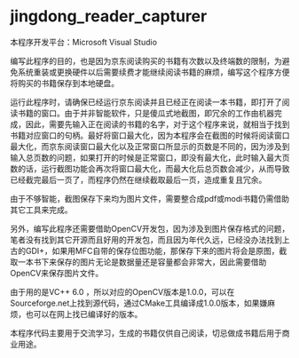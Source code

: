 # jingdong_reader_capturer
本程序开发平台：Microsoft Visual Studio

编写此程序的目的，也是因为京东阅读购买的书籍有次数以及终端数的限制，为避免系统重装或更换硬件以后需要续费才能继续阅读书籍的麻烦，编写这个程序方便将购买的书籍保存到本地硬盘。

运行此程序时，请确保已经运行京东阅读并且已经正在阅读一本书籍，即打开了阅读书籍的窗口。由于并非智能软件，只是傻瓜式地截图，即冗余的工作由机器完成，因此，需要先输入正在阅读的书籍的名字，对于这个程序来说，就相当于找到书籍对应窗口的句柄。最好将窗口最大化，因为本程序会在截图的时候将阅读窗口最大化，而京东阅读窗口最大化以及正常窗口所显示的页数是不同的，因为涉及到输入总页数的问题，如果打开的时候是正常窗口，即没有最大化，此时输入最大页数的话，运行截图功能会再次将窗口最大化，而最大化后总页数会减少，从而导致已经截完最后一页了，而程序仍然在继续截取最后一页，造成重复且冗余。

由于不够智能，截图保存下来均为图片文件，需要整合成pdf或modi书籍仍需借助其它工具来完成。

另外，编写此程序还需要借助OpenCV开发包，因为涉及到图片保存格式的问题，笔者没有找到其它开源而且好用的开发包，而且因为年代久远，已经没办法找到上古的GDI+，如果用MFC自带的保存位图功能，那保存下来的图片将会是原图，截取一本书下来保存的图片无论是数据量还是容量都会非常大，因此需要借助OpenCV来保存图片文件。

由于用的是VC++ 6.0 ，所以对应的OpenCV版本是1.0.0，可以在Sourceforge.net上找到源代码，通过CMake工具编译成1.0.0版本，如果嫌麻烦，也可以在网上找已编译好的版本。

本程序代码主要用于交流学习，生成的书籍仅供自己阅读，切忌做成书籍后用于商业用途。
